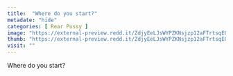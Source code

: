 ```yaml
---
title:  "Where do you start?"
metadate: "hide"
categories: [ Rear Pussy ]
image: "https://external-preview.redd.it/ZdjyEeLJsWYPZKNsjzp12aFTrtsqEQRd2FTMv2xd-gk.jpg?auto=webp&s=5e998ea0a4f1e26c61fb4126ab9356924a5623d8"
thumb: "https://external-preview.redd.it/ZdjyEeLJsWYPZKNsjzp12aFTrtsqEQRd2FTMv2xd-gk.jpg?width=1080&crop=smart&auto=webp&s=f0aabea76693e070a86136d723be6fca7ed1eb9e"
visit: ""
---
```

Where do you start?
